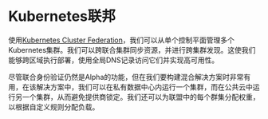 # Kubernetes联邦

使用[Kubernetes Cluster Federation](https://kubernetes.io/docs/concepts/cluster-administration/federation/)，我们可以从单个控制平面管理多个Kubernetes集群。我们可以跨联合集群同步资源，并进行跨集群发现。这使我们能够跨区域执行部署，使用全局DNS记录访问它们并实现高可用性。

尽管联合身份验证仍然是Alpha的功能，但在我们要构建混合解决方案时非常有用，在该解决方案中，我们可以在私有数据中心内运行一个集群，而在公共云中运行另一个集群，从而避免提供商锁定。我们还可以为联盟中的每个群集分配权重，以根据自定义规则分配负载。

